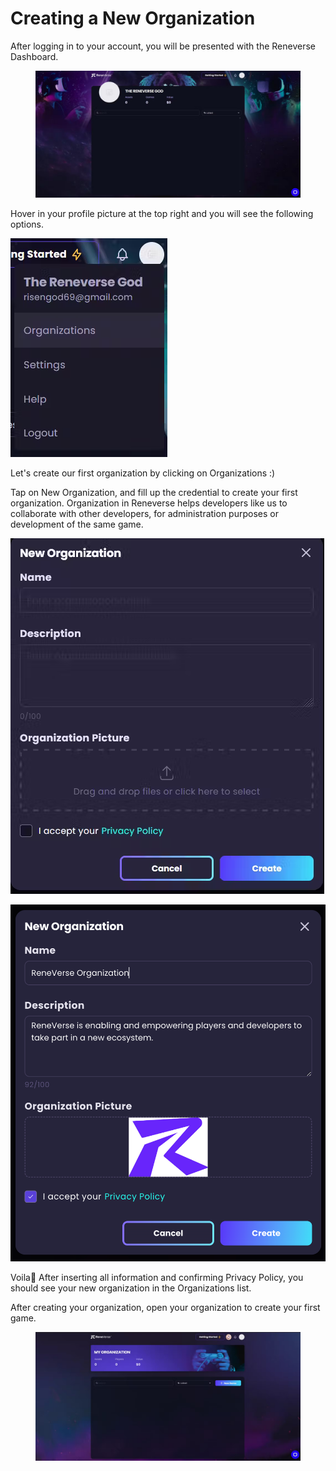 # Creating a New Organization

After logging in to your account, you will be presented with the Reneverse Dashboard.

<figure><img src="../.gitbook/assets/image (33).png" alt=""><figcaption></figcaption></figure>

Hover in your profile picture at the top right and you will see the following options.

![](<../.gitbook/assets/image (28).png>)

Let's create our first organization by clicking on Organizations :)



Tap on New Organization, and fill up the credential to create your first organization. Organization in Reneverse helps developers like us to collaborate with other developers, for administration purposes or development of the same game.

![](<../.gitbook/assets/image (7).png>)

![](<../.gitbook/assets/image (25).png>)

Voila🎉 After inserting all information and confirming Privacy Policy, you should see your new organization in the Organizations list.

After creating your organization, open your organization to create your first game.

<figure><img src="../.gitbook/assets/image (8).png" alt=""><figcaption></figcaption></figure>

